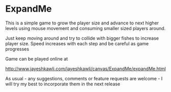 ExpandMe
========

This is a simple game to grow the player size and advance to next higher levels using mouse movement and consuming smaller sized players around.

Just keep moving around and try to collide with bigger fishes to increase player size. Speed increases with each step and be careful as game progresses

Game can be played online at

http://www.jayeshkawli.com/jayeshkawli/canvas/ExpandMe/expandMe.html

As usual - any suggestions, comments or feature requests are welcome - I will try my best to incorporate them in the
next release
